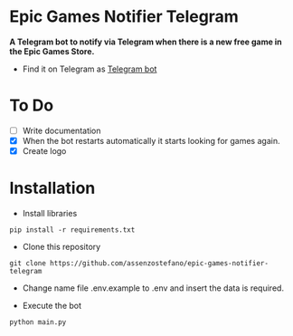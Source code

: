 # Epic Games Notifier Telegram

**A Telegram bot to notify via Telegram when there is a new free game in the Epic Games Store.**
- Find it on Telegram as [Telegram bot](https://t.me/EpicNotifier_bot)

# To Do
- [ ] Write documentation
- [X] When the bot restarts automatically it starts looking for games again.
- [X] Create logo

# Installation

- Install libraries

```console
pip install -r requirements.txt
```

- Clone this repository
```console
git clone https://github.com/assenzostefano/epic-games-notifier-telegram
```

- Change name file .env.example to .env and insert the data is required.

- Execute the bot
```console
python main.py
```